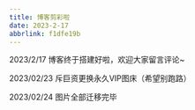 ```yaml
---
title: 博客剪彩啦
date: 2023-2-17
abbrlink: f1dfe19b
---
```


2023/2/17 博客终于搭建好啦，欢迎大家留言评论~

2023/02/23 斥巨资更换永久VIP图床（希望别跑路）

2023/02/24 图片全部迁移完毕
